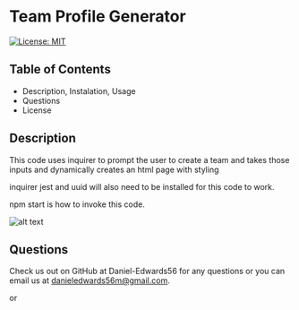 # Team Profile Generator

[![License: MIT](https://img.shields.io/badge/License-MIT-yellow.svg)](https://opensource.org/licenses/MIT)

## Table of Contents

- Description, Instalation, Usage
- Questions
- License

## Description

This code uses inquirer to prompt the user to create a team and takes those inputs and dynamically creates an html page with styling

inquirer jest and uuid will also need to be installed for this code to work.

npm start is how to invoke this code.

![alt text](https://github.com/Daniel-Edwards56/Team_profile_generator/blob/main/demo.gif?raw=true)

## Questions

Check us out on GitHub at Daniel-Edwards56 for any questions or you can email us at danieledwards56m@gmail.com.

or
